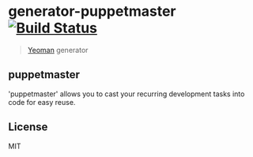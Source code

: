 # generator-puppetmaster [![Build Status](https://secure.travis-ci.org/martinhecher/generator-puppetmaster.png?branch=master)](https://travis-ci.org/martinhecher/generator-puppetmaster)

> [Yeoman](http://yeoman.io) generator


## puppetmaster

'puppetmaster' allows you to cast your recurring development tasks into code for easy reuse.

## License

MIT
